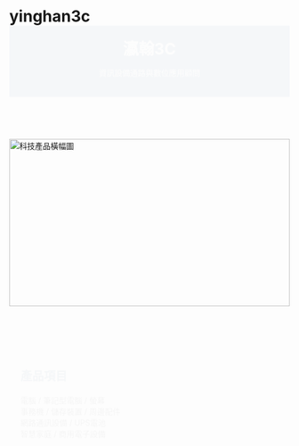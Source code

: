 # yinghan3c

<!DOCTYPE html>
<html lang="zh-Hant">
<head>
  <meta charset="UTF-8">
  <meta name="viewport" content="width=device-width, initial-scale=1.0">
  <title>瀛翰3C</title>
  <style>
    :root {
      --primary-color: #174873;
      --accent-color: #3BAFDA;
      --background-color: #F4F8FB;
      --text-color: #2C3E50;
      --section-padding: 60px 20px;
    }

    body {
      margin: 0;
      font-family: 'Segoe UI', sans-serif;
      background-color: var(--background-color);
      color: var(--text-color);
      scroll-behavior: smooth;
    }

    header {
      background-color: var(--primary-color);
      color: white;
      padding: 20px;
      text-align: center;
      opacity: 0;
      transform: translateY(-20px);
      animation: fadeInUp 1s forwards;
    }

    header h1 {
      margin: 0;
      font-size: 2em;
    }

    section {
      padding: var(--section-padding);
      opacity: 0;
      transform: translateY(20px);
      animation: fadeInUp 1s forwards;
    }

    section:nth-of-type(2) { animation-delay: 0.2s; }
    section:nth-of-type(3) { animation-delay: 0.4s; }
    section:nth-of-type(4) { animation-delay: 0.6s; }

    h2 {
      color: var(--primary-color);
      margin-bottom: 20px;
    }

    ul {
      list-style: none;
      padding-left: 0;
    }

    ul li::before {
      content: "\2713\0020";
      color: var(--accent-color);
    }

    .section-alt {
      background-color: white;
    }

    .image-banner {
      width: 100%;
      max-height: 300px;
      object-fit: cover;
      display: block;
    }

    footer {
      background-color: var(--primary-color);
      color: white;
      text-align: center;
      padding: 20px;
      opacity: 0;
      transform: translateY(20px);
      animation: fadeInUp 1s forwards;
      animation-delay: 0.8s;
    }

    .contact-info p {
      margin: 5px 0;
    }

    @media (min-width: 768px) {
      .columns {
        display: flex;
        gap: 40px;
      }
      .columns > div {
        flex: 1;
      }
    }

    @keyframes fadeInUp {
      to {
        opacity: 1;
        transform: translateY(0);
      }
    }
  </style>
</head>
<body>
  <header>
    <h1>瀛翰3C</h1>
    <p>資訊設備通路與數位應用顧問</p>
  </header>

  <img src="https://images.unsplash.com/photo-1581091870620-7f83b4413796?auto=format&fit=crop&w=1600&q=80" alt="科技產品橫幅圖" class="image-banner">

  <section>
    <h2>產品項目</h2>
    <ul>
      <li>電腦 / 筆記型電腦 / 螢幕</li>
      <li>事務機 / 儲存裝置 / 周邊配件</li>
      <li>網路通訊設備 / UPS電池</li>
      <li>智慧家庭 / 商用電子設備</li>
    </ul>
  </section>

  <section class="section-alt">
    <h2>服務對象與解決方案</h2>
    <div class="columns">
      <div>
        <h3>內部資訊系統導入</h3>
        <ul>
          <li>POS銷售系統</li>
          <li>CRM顧客關係管理</li>
          <li>簡易ERP系統</li>
          <li>雲端辦公工具整合</li>
        </ul>
      </div>
      <div>
        <h3>電商與社群整合</h3>
        <ul>
          <li>LINE官方帳號建置與Chatbot應用</li>
          <li>自建購物網站規劃與導入</li>
          <li>社群平台整合行銷策略</li>
        </ul>
      </div>
      <div>
        <h3>網路架構與資安顧問</h3>
        <ul>
          <li>企業內部網路建置</li>
          <li>資安防護建議</li>
          <li>防毒部署與維運支援</li>
        </ul>
      </div>
    </div>
  </section>

  <section>
    <h2>聯絡我們</h2>
    <div class="contact-info">
      <p>📧 service@yinghan3c.com</p>
      <p>📍 台中市XX區XX路XX號</p>
    </div>
  </section>

  <footer>
    <p>© 2025 瀛翰3C. 瀛翰企業有限公司。統編：60692848</p>
  </footer>

  <script>
    console.log("歡迎來到瀛翰3C！");
  </script>
</body>
</html>
